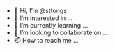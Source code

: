 - 👋 Hi, I’m @sttongs
- 👀 I’m interested in ...
- 🌱 I’m currently learning ...
- 💞️ I’m looking to collaborate on ...
- 📫 How to reach me ...

<!---
sttongs/sttongs is a ✨ special ✨ repository because its `README.md` (this file) appears on your GitHub profile.
You can click the Preview link to take a look at your changes.
--->
